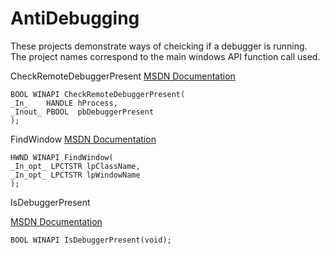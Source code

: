 # AntiDebugging
These projects demonstrate ways of cheicking if a debugger is running. The project names correspond to the main windows API function call used.

CheckRemoteDebuggerPresent
[MSDN Documentation](https://msdn.microsoft.com/en-us/library/windows/desktop/ms679280%28v=vs.85%29.aspx)

    BOOL WINAPI CheckRemoteDebuggerPresent(
    _In_    HANDLE hProcess,
    _Inout_ PBOOL  pbDebuggerPresent
    );

FindWindow
[MSDN Documentation](https://msdn.microsoft.com/en-us/library/windows/desktop/ms633499%28v=vs.85%29.aspx)

    HWND WINAPI FindWindow(
    _In_opt_ LPCTSTR lpClassName,
    _In_opt_ LPCTSTR lpWindowName
    );

IsDebuggerPresent

[MSDN Documentation](https://msdn.microsoft.com/en-us/library/windows/desktop/ms680345(v=vs.85).aspx)

    BOOL WINAPI IsDebuggerPresent(void);
    
